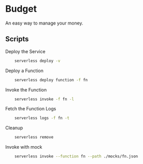 # Budget

An easy way to manage your money.

## Scripts

Deploy the Service

```bash
    serverless deploy -v
```

Deploy a Function

```bash
    serverless deploy function -f fn
```

Invoke the Function

```bash
    serverless invoke -f fn -l
```

Fetch the Function Logs

```bash
    serverless logs -f fn -t
```

Cleanup

```bash
    serverless remove
```

Invoke with mock

```bash
    serverless invoke --function fn --path ./mocks/fn.json
```
